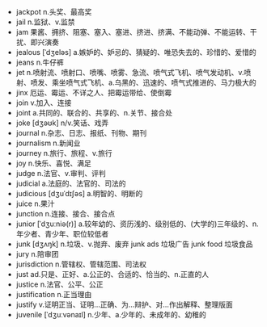 - jackpot n.头奖、最高奖
- jail n.监狱、v.监禁
- jam 果酱、拥挤、阻塞、塞入、塞进、挤进、挤满、不能动弹、不能运转、干扰、即兴演奏
- jealous [ˈdʒeləs] a.嫉妒的、妒忌的、猜疑的、唯恐失去的、珍惜的、爱惜的
- jeans n.牛仔裤
- jet n.喷射流、喷射口、喷嘴、喷雾、急流、喷气式飞机、喷气发动机、v.喷射、喷发、乘坐喷气式飞机、a.乌黑的、迅速的、喷气式推进的、马力极大的
- jinx 厄运、霉运、不详之人、把霉运带给、使倒霉
- join v.加入、连接
- joint a.共同的、联合的、共享的、n.关节、接合处
- joke [dʒəʊk] n/v.笑话、戏弄
- journal n.杂志、日志、报纸、刊物、期刊
- journalism n.新闻业
- journey n.旅行、旅程、v.旅行
- joy n.快乐、喜悦、满足
- judge n.法官、v.审判、评判
- judicial a.法庭的、法官的、司法的 
- judicious [dʒuˈdɪʃəs] a.明智的、明断的
- juice n.果汁
- junction n.连接、接合、接合点
- junior [ˈdʒuːniə(r)] a.较年幼的、资历浅的、级别低的、(大学的)三年级的、n.年少者、青少年、职位较低者
- junk [dʒʌŋk] n.垃圾、v.抛弃、废弃  junk ads 垃圾广告  junk food 垃圾食品
- jury n.陪审团
- jurisdiction n.管辖权、管辖范围、司法权
- just ad.只是、正好、a.公正的、合适的、恰当的、n.正直的人
- justice n.法官、公平、公正
- justification n.正当理由
- justify v.证明正当、证明...正确、为...辩护、对...作出解释、整理版面
- juvenile [ˈdʒuːvənaɪl] n.少年、a.少年的、未成年的、幼稚的